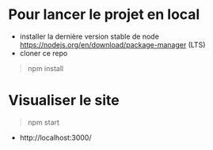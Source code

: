 # Pour lancer le projet en local 
- installer la dernière version stable de node https://nodejs.org/en/download/package-manager (LTS)
- cloner ce repo
> npm install

# Visualiser le site
> npm start
- http://localhost:3000/
